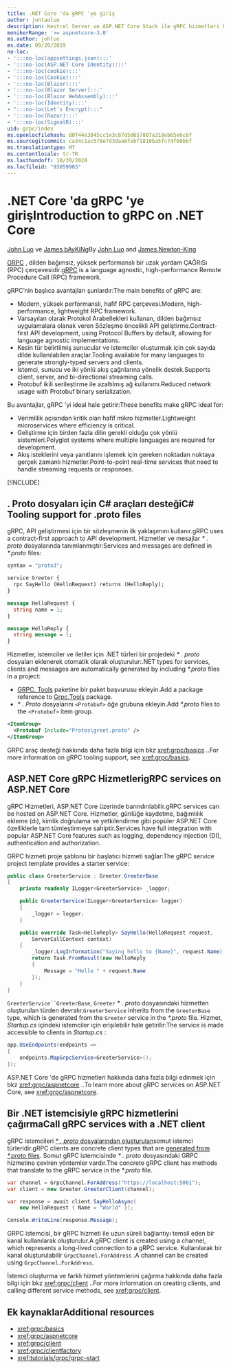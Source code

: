 ```yaml
---
title: .NET Core 'da gRPC 'ye giriş
author: juntaoluo
description: Kestrel Server ve ASP.NET Core Stack ile gRPC hizmetleri hakkında bilgi edinin.
monikerRange: '>= aspnetcore-3.0'
ms.author: johluo
ms.date: 09/20/2019
no-loc:
- ':::no-loc(appsettings.json):::'
- ':::no-loc(ASP.NET Core Identity):::'
- ':::no-loc(cookie):::'
- ':::no-loc(Cookie):::'
- ':::no-loc(Blazor):::'
- ':::no-loc(Blazor Server):::'
- ':::no-loc(Blazor WebAssembly):::'
- ':::no-loc(Identity):::'
- ":::no-loc(Let's Encrypt):::"
- ':::no-loc(Razor):::'
- ':::no-loc(SignalR):::'
uid: grpc/index
ms.openlocfilehash: 80f44e3845cc1e3c87d5d657807a318eb65e6c6f
ms.sourcegitcommit: ca34c1ac578e7d3daa0febf1810ba5fc74f60bbf
ms.translationtype: MT
ms.contentlocale: tr-TR
ms.lasthandoff: 10/30/2020
ms.locfileid: "93059903"
---
```

# <a name="introduction-to-grpc-on-net-core"></a><span data-ttu-id="d5f18-103">.NET Core 'da gRPC 'ye giriş</span><span class="sxs-lookup"><span data-stu-id="d5f18-103">Introduction to gRPC on .NET Core</span></span>

<span data-ttu-id="d5f18-104">[John Luo](https://github.com/juntaoluo) ve [James bAyKiNg](https://twitter.com/jamesnk)</span><span class="sxs-lookup"><span data-stu-id="d5f18-104">By [John Luo](https://github.com/juntaoluo) and [James Newton-King](https://twitter.com/jamesnk)</span></span>

<span data-ttu-id="d5f18-105">[GRPC](https://grpc.io/docs/guides/) , dilden bağımsız, yüksek performanslı bir uzak yordam ÇAĞRıSı (RPC) çerçevesidir.</span><span class="sxs-lookup"><span data-stu-id="d5f18-105">[gRPC](https://grpc.io/docs/guides/) is a language agnostic, high-performance Remote Procedure Call (RPC) framework.</span></span>

<span data-ttu-id="d5f18-106">gRPC’nin başlıca avantajları şunlardır:</span><span class="sxs-lookup"><span data-stu-id="d5f18-106">The main benefits of gRPC are:</span></span>
* <span data-ttu-id="d5f18-107">Modern, yüksek performanslı, hafif RPC çerçevesi.</span><span class="sxs-lookup"><span data-stu-id="d5f18-107">Modern, high-performance, lightweight RPC framework.</span></span>
* <span data-ttu-id="d5f18-108">Varsayılan olarak Protokol Arabellekleri kullanan, dilden bağımsız uygulamalara olanak veren Sözleşme öncelikli API geliştirme.</span><span class="sxs-lookup"><span data-stu-id="d5f18-108">Contract-first API development, using Protocol Buffers by default, allowing for language agnostic implementations.</span></span>
* <span data-ttu-id="d5f18-109">Kesin tür belirtilmiş sunucular ve istemciler oluşturmak için çok sayıda dilde kullanılabilen araçlar.</span><span class="sxs-lookup"><span data-stu-id="d5f18-109">Tooling available for many languages to generate strongly-typed servers and clients.</span></span>
* <span data-ttu-id="d5f18-110">İstemci, sunucu ve iki yönlü akış çağrılarına yönelik destek.</span><span class="sxs-lookup"><span data-stu-id="d5f18-110">Supports client, server, and bi-directional streaming calls.</span></span>
* <span data-ttu-id="d5f18-111">Protobuf ikili serileştirme ile azaltılmış ağ kullanımı.</span><span class="sxs-lookup"><span data-stu-id="d5f18-111">Reduced network usage with Protobuf binary serialization.</span></span>

<span data-ttu-id="d5f18-112">Bu avantajlar, gRPC 'yi ideal hale getirir:</span><span class="sxs-lookup"><span data-stu-id="d5f18-112">These benefits make gRPC ideal for:</span></span>
* <span data-ttu-id="d5f18-113">Verimlilik açısından kritik olan hafif mikro hizmetler.</span><span class="sxs-lookup"><span data-stu-id="d5f18-113">Lightweight microservices where efficiency is critical.</span></span>
* <span data-ttu-id="d5f18-114">Geliştirme için birden fazla dilin gerekli olduğu çok yönlü sistemleri.</span><span class="sxs-lookup"><span data-stu-id="d5f18-114">Polyglot systems where multiple languages are required for development.</span></span>
* <span data-ttu-id="d5f18-115">Akış isteklerini veya yanıtlarını işlemek için gereken noktadan noktaya gerçek zamanlı hizmetler.</span><span class="sxs-lookup"><span data-stu-id="d5f18-115">Point-to-point real-time services that need to handle streaming requests or responses.</span></span>

[!INCLUDE[](~/includes/gRPCazure.md)]

## <a name="c-tooling-support-for-proto-files"></a><span data-ttu-id="d5f18-116">. Proto dosyaları için C# araçları desteği</span><span class="sxs-lookup"><span data-stu-id="d5f18-116">C# Tooling support for .proto files</span></span>

<span data-ttu-id="d5f18-117">gRPC, API geliştirmesi için bir sözleşmenin ilk yaklaşımını kullanır.</span><span class="sxs-lookup"><span data-stu-id="d5f18-117">gRPC uses a contract-first approach to API development.</span></span> <span data-ttu-id="d5f18-118">Hizmetler ve mesajlar *\* . proto* dosyalarında tanımlanmıştır:</span><span class="sxs-lookup"><span data-stu-id="d5f18-118">Services and messages are defined in *\*.proto* files:</span></span>

```protobuf
syntax = "proto3";

service Greeter {
  rpc SayHello (HelloRequest) returns (HelloReply);
}

message HelloRequest {
  string name = 1;
}

message HelloReply {
  string message = 1;
}
```

<span data-ttu-id="d5f18-119">Hizmetler, istemciler ve iletiler için .NET türleri bir projedeki *\* . proto* dosyaları eklenerek otomatik olarak oluşturulur:</span><span class="sxs-lookup"><span data-stu-id="d5f18-119">.NET types for services, clients and messages are automatically generated by including *\*.proto* files in a project:</span></span>

* <span data-ttu-id="d5f18-120">[GRPC. Tools](https://www.nuget.org/packages/Grpc.Tools/) paketine bir paket başvurusu ekleyin.</span><span class="sxs-lookup"><span data-stu-id="d5f18-120">Add a package reference to [Grpc.Tools](https://www.nuget.org/packages/Grpc.Tools/) package.</span></span>
* <span data-ttu-id="d5f18-121">*\* . Proto* dosyalarını `<Protobuf>` öğe grubuna ekleyin.</span><span class="sxs-lookup"><span data-stu-id="d5f18-121">Add *\*.proto* files to the `<Protobuf>` item group.</span></span>

```xml
<ItemGroup>
  <Protobuf Include="Protos\greet.proto" />
</ItemGroup>
```

<span data-ttu-id="d5f18-122">GRPC araç desteği hakkında daha fazla bilgi için bkz <xref:grpc/basics> ..</span><span class="sxs-lookup"><span data-stu-id="d5f18-122">For more information on gRPC tooling support, see <xref:grpc/basics>.</span></span>

## <a name="grpc-services-on-aspnet-core"></a><span data-ttu-id="d5f18-123">ASP.NET Core gRPC Hizmetleri</span><span class="sxs-lookup"><span data-stu-id="d5f18-123">gRPC services on ASP.NET Core</span></span>

<span data-ttu-id="d5f18-124">gRPC Hizmetleri, ASP.NET Core üzerinde barındırılabilir.</span><span class="sxs-lookup"><span data-stu-id="d5f18-124">gRPC services can be hosted on ASP.NET Core.</span></span> <span data-ttu-id="d5f18-125">Hizmetler, günlüğe kaydetme, bağımlılık ekleme (dı), kimlik doğrulama ve yetkilendirme gibi popüler ASP.NET Core özelliklerle tam tümleştirmeye sahiptir.</span><span class="sxs-lookup"><span data-stu-id="d5f18-125">Services have full integration with popular ASP.NET Core features such as logging, dependency injection (DI), authentication and authorization.</span></span>

<span data-ttu-id="d5f18-126">GRPC hizmeti proje şablonu bir başlatıcı hizmeti sağlar:</span><span class="sxs-lookup"><span data-stu-id="d5f18-126">The gRPC service project template provides a starter service:</span></span>

```csharp
public class GreeterService : Greeter.GreeterBase
{
    private readonly ILogger<GreeterService> _logger;

    public GreeterService(ILogger<GreeterService> logger)
    {
        _logger = logger;
    }

    public override Task<HelloReply> SayHello(HelloRequest request,
        ServerCallContext context)
    {
        _logger.LogInformation("Saying hello to {Name}", request.Name);
        return Task.FromResult(new HelloReply 
        {
            Message = "Hello " + request.Name
        });
    }
}
```

<span data-ttu-id="d5f18-127">`GreeterService``GreeterBase`, `Greeter` *\* . proto* dosyasındaki hizmetten oluşturulan türden devralır.</span><span class="sxs-lookup"><span data-stu-id="d5f18-127">`GreeterService` inherits from the `GreeterBase` type, which is generated from the `Greeter` service in the *\*.proto* file.</span></span> <span data-ttu-id="d5f18-128">Hizmet, *Startup.cs* içindeki istemciler için erişilebilir hale getirilir:</span><span class="sxs-lookup"><span data-stu-id="d5f18-128">The service is made accessible to clients in *Startup.cs* :</span></span>

```csharp
app.UseEndpoints(endpoints =>
{
    endpoints.MapGrpcService<GreeterService>();
});
```

<span data-ttu-id="d5f18-129">ASP.NET Core 'de gRPC hizmetleri hakkında daha fazla bilgi edinmek için bkz <xref:grpc/aspnetcore> ..</span><span class="sxs-lookup"><span data-stu-id="d5f18-129">To learn more about gRPC services on ASP.NET Core, see <xref:grpc/aspnetcore>.</span></span>

## <a name="call-grpc-services-with-a-net-client"></a><span data-ttu-id="d5f18-130">Bir .NET istemcisiyle gRPC hizmetlerini çağırma</span><span class="sxs-lookup"><span data-stu-id="d5f18-130">Call gRPC services with a .NET client</span></span>

<span data-ttu-id="d5f18-131">gRPC istemcileri [ *\* . proto* dosyalarından oluşturulan](xref:grpc/basics#generated-c-assets)somut istemci türleridir.</span><span class="sxs-lookup"><span data-stu-id="d5f18-131">gRPC clients are concrete client types that are [generated from *\*.proto* files](xref:grpc/basics#generated-c-assets).</span></span> <span data-ttu-id="d5f18-132">Somut gRPC istemcisinde *\* . proto* dosyasındaki GRPC hizmetine çeviren yöntemler vardır.</span><span class="sxs-lookup"><span data-stu-id="d5f18-132">The concrete gRPC client has methods that translate to the gRPC service in the *\*.proto* file.</span></span>

```csharp
var channel = GrpcChannel.ForAddress("https://localhost:5001");
var client = new Greeter.GreeterClient(channel);

var response = await client.SayHelloAsync(
    new HelloRequest { Name = "World" });

Console.WriteLine(response.Message);
```

<span data-ttu-id="d5f18-133">GRPC istemcisi, bir gRPC hizmeti ile uzun süreli bağlantıyı temsil eden bir kanal kullanılarak oluşturulur.</span><span class="sxs-lookup"><span data-stu-id="d5f18-133">A gRPC client is created using a channel, which represents a long-lived connection to a gRPC service.</span></span> <span data-ttu-id="d5f18-134">Kullanılarak bir kanal oluşturulabilir `GrpcChannel.ForAddress` .</span><span class="sxs-lookup"><span data-stu-id="d5f18-134">A channel can be created using `GrpcChannel.ForAddress`.</span></span>

<span data-ttu-id="d5f18-135">İstemci oluşturma ve farklı hizmet yöntemlerini çağırma hakkında daha fazla bilgi için bkz <xref:grpc/client> ..</span><span class="sxs-lookup"><span data-stu-id="d5f18-135">For more information on creating clients, and calling different service methods, see <xref:grpc/client>.</span></span>

## <a name="additional-resources"></a><span data-ttu-id="d5f18-136">Ek kaynaklar</span><span class="sxs-lookup"><span data-stu-id="d5f18-136">Additional resources</span></span>

* <xref:grpc/basics>
* <xref:grpc/aspnetcore>
* <xref:grpc/client>
* <xref:grpc/clientfactory>
* <xref:tutorials/grpc/grpc-start>
